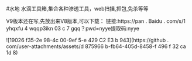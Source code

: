 #水地
水滴工具箱,集合各种渗透工具，web扫描,抓包,免杀等等

V9版本还在写,先放出来V8版本,可以下载：
链接:https://pan . Baidu . com/s/1 yhqxfu 4 wqqp3ikn 03 c 7 gqq？pwd=nyye提取码:nyye

![19026 f35-2e 98-4c 00-9ef 5-e 429 C2 E3 b 943](https://github . com/user-attachments/assets/d 875966 b-fb64-405d-8458-f 496 f 32 ca 1d 8)
